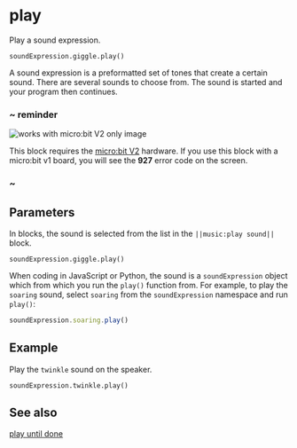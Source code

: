 # play

Play a sound expression.

```sig
soundExpression.giggle.play()
```

A sound expression is a preformatted set of tones that create a certain sound. There are several sounds to choose from. The sound is started and your program then continues.

### ~ reminder

![works with micro:bit V2 only image](/static/v2/v2-only.png)

This block requires the [micro:bit V2](/device/v2) hardware. If you use this block with a micro:bit v1 board, you will see the **927** error code on the screen.

### ~

## Parameters

In blocks, the sound is selected from the list in the ``||music:play sound||`` block.

```block
soundExpression.giggle.play()
```

When coding in JavaScript or Python, the sound is a ``soundExpression`` object which from which you run the ``play()`` function from. For example, to play the ``soaring`` sound, select ``soaring`` from the ``soundExpression`` namespace and run ``play()``:

```typescript
soundExpression.soaring.play()
```

## Example

Play the ``twinkle`` sound on the speaker.

```blocks
soundExpression.twinkle.play()
```

## See also

[play until done](/reference/music/play-until-done)